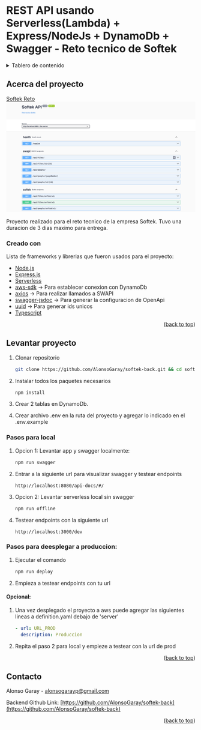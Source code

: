 # REST API usando Serverless(Lambda) + Express/NodeJs + DynamoDb + Swagger - Reto tecnico de Softek

<details>
  <summary>Tablero de contenido</summary>
  <ol>
    <li>
      <a href="#acerca-del-proyecto">Acerca del proyecto</a>
      <ul>
        <li><a href="#creado-con">Creado con</a></li>
      </ul>
    </li>
    <li>
      <a href="#levantar-proyecto">Levantar proyecto localmente</a>
      <ul>
        <li><a href="#pasos">Pasos</a></li>
      </ul>
    </li>
    <li>
      <a href="#pasos-despliegue">Pasos para deesplegar a produccion:</a>
    </li>
    <li><a href="#contacto">Contacto</a></li>
  </ol>
</details>

## Acerca del proyecto

[Softek Reto](https://app.swaggerhub.com/apis-docs/ALONSOGARAYP/softek-api/1.0.0)
![alt text](https://raw.githubusercontent.com/AlonsoGaray/softek-back/main/src/assets/Proyecto.png)

Proyecto realizado para el reto tecnico de la empresa Softek. Tuvo una duracion de 3 dias maximo para entrega.

### Creado con

Lista de frameworks y librerias que fueron usados para el proyecto:

- [Node.js](https://nodejs.org/en)
- [Express.js](https://expressjs.com/)
- [Serverless](https://www.serverless.com/)
- [aws-sdk](https://aws.amazon.com/sdk-for-javascript/) -> Para establecer conexion con DynamoDb
- [axios](https://axios-http.com/) -> Para realizar llamados a SWAPI
- [swagger-jsdoc](https://www.npmjs.com/package/swagger-jsdoc) -> Para generar la configuracion de OpenApi
- [uuid](https://www.npmjs.com/package/uuid) -> Para generar ids unicos
- [Typescript](https://www.typescriptlang.org/)

<p align="right">(<a href="#top">back to top</a>)</p>

## Levantar proyecto

1. Clonar repositorio
   ```sh
   git clone https://github.com/AlonsoGaray/softek-back.git && cd softek-back
   ```
2. Instalar todos los paquetes necesarios
   ```sh
   npm install
   ```
3. Crear 2 tablas en DynamoDb.

4. Crear archivo .env en la ruta del proyecto y agregar lo indicado en el .env.example

### Pasos para local

1. Opcion 1: Levantar app y swagger localmente:
   ```sh
   npm run swagger
   ```
2. Entrar a la siguiente url para visualizar swagger y testear endpoints
   ```url
   http://localhost:8080/api-docs/#/
   ```
3. Opcion 2: Levantar serverless local sin swagger
   ```sh
   npm run offline
   ```
4. Testear endpoints con la siguiente url
   ```url
   http://localhost:3000/dev
   ```

### Pasos para deesplegar a produccion:

1. Ejecutar el comando
   ```sh
   npm run deploy
   ```
2. Empieza a testear endpoints con tu url

#### Opcional:

1. Una vez desplegado el proyecto a aws puede agregar las siguientes lineas a definition.yaml debajo de 'server'
   ```yaml
   - url: URL_PROD
     description: Produccion
   ```
2. Repita el paso 2 para local y empieze a testear con la url de prod

<p align="right">(<a href="#top">back to top</a>)</p>

## Contacto

Alonso Garay - alonsogarayp@gmail.com

Backend Github Link: [https://github.com/AlonsoGaray/softek-back](https://github.com/AlonsoGaray/softek-back)

<p align="right">(<a href="#top">back to top</a>)</p>
